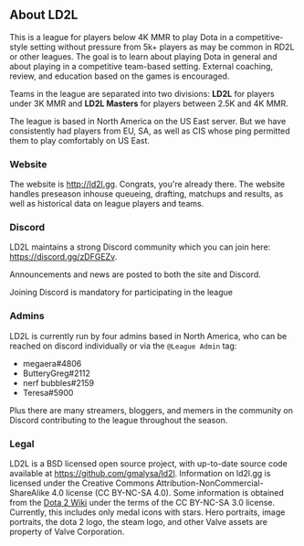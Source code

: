 ## About LD2L
This is a league for players below 4K MMR to play Dota in a competitive-style setting without pressure from 5k+ players as may be common in RD2L or other leagues. The goal is to learn about playing Dota in general and about playing in a competitive team-based setting. External coaching, review, and education based on the games is encouraged.

Teams in the league are separated into two divisions: **LD2L** for players under 3K MMR and **LD2L Masters** for players between 2.5K and 4K MMR.

The league is based in North America on the US East server. But we have consistently had players from EU, SA, as well as CIS whose ping permitted them to play comfortably on US East.

### Website
The website is http://ld2l.gg. Congrats, you're already there. The website handles preseason inhouse queueing, drafting, matchups and results, as well as historical data on league players and teams.

### Discord
LD2L maintains a strong Discord community which you can join here: https://discord.gg/zDFGEZv.

Announcements and news are posted to both the site and Discord. 

Joining Discord is mandatory for participating in the league

### Admins
LD2L is currently run by four admins based in North America, who can be reached on discord individually or via the <span class="ld2l-discord-tag">`@League Admin`</span> tag:

* megaera#4806
* ButteryGreg#2112
* nerf bubbles#2159
* Teresa#5900

Plus there are many streamers, bloggers, and memers in the community on Discord contributing to the league throughout the season.

### Legal

LD2L is a BSD licensed open source project, with up-to-date source code available at https://github.com/gmalysa/ld2l.
Information on ld2l.gg is licensed under the Creative Commons Attribution-NonCommercial-ShareAlike 4.0 license (CC BY-NC-SA 4.0).
Some information is obtained from the [Dota 2 Wiki](https://dota2.gamepedia.com/Dota_2_Wiki) under the terms of the CC BY-NC-SA 3.0 license.
Currently, this includes only medal icons with stars. Hero portraits, image portraits, the dota 2 logo, the steam logo, and other Valve
assets are property of Valve Corporation.


